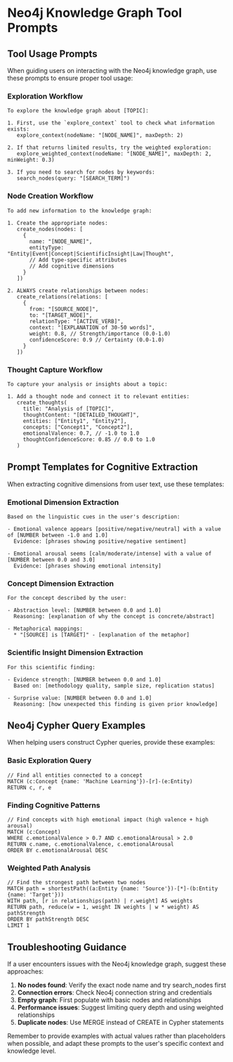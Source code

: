 # Neo4j Knowledge Graph Tool Prompts 

## Tool Usage Prompts

When guiding users on interacting with the Neo4j knowledge graph, use these prompts to ensure proper tool usage:

### Exploration Workflow

```
To explore the knowledge graph about [TOPIC]:

1. First, use the `explore_context` tool to check what information exists:
   explore_context(nodeName: "[NODE_NAME]", maxDepth: 2)

2. If that returns limited results, try the weighted exploration:
   explore_weighted_context(nodeName: "[NODE_NAME]", maxDepth: 2, minWeight: 0.3)
   
3. If you need to search for nodes by keywords:
   search_nodes(query: "[SEARCH_TERM]")
```

### Node Creation Workflow 

```
To add new information to the knowledge graph:

1. Create the appropriate nodes:
   create_nodes(nodes: [
     {
       name: "[NODE_NAME]",
       entityType: "Entity|Event|Concept|ScientificInsight|Law|Thought",
       // Add type-specific attributes
       // Add cognitive dimensions
     }
   ])

2. ALWAYS create relationships between nodes:
   create_relations(relations: [
     {
       from: "[SOURCE_NODE]",
       to: "[TARGET_NODE]",
       relationType: "[ACTIVE_VERB]",
       context: "[EXPLANATION of 30-50 words]",
       weight: 0.8, // Strength/importance (0.0-1.0)
       confidenceScore: 0.9 // Certainty (0.0-1.0)
     }
   ])
```

### Thought Capture Workflow

```
To capture your analysis or insights about a topic:

1. Add a thought node and connect it to relevant entities:
   create_thoughts(
     title: "Analysis of [TOPIC]",
     thoughtContent: "[DETAILED_THOUGHT]",
     entities: ["Entity1", "Entity2"],
     concepts: ["Concept1", "Concept2"],
     emotionalValence: 0.7, // -1.0 to 1.0
     thoughtConfidenceScore: 0.85 // 0.0 to 1.0
   )
```

## Prompt Templates for Cognitive Extraction

When extracting cognitive dimensions from user text, use these templates:

### Emotional Dimension Extraction

```
Based on the linguistic cues in the user's description:

- Emotional valence appears [positive/negative/neutral] with a value of [NUMBER between -1.0 and 1.0]
  Evidence: [phrases showing positive/negative sentiment]
  
- Emotional arousal seems [calm/moderate/intense] with a value of [NUMBER between 0.0 and 3.0]
  Evidence: [phrases showing emotional intensity]
```

### Concept Dimension Extraction

```
For the concept described by the user:

- Abstraction level: [NUMBER between 0.0 and 1.0]
  Reasoning: [explanation of why the concept is concrete/abstract]
  
- Metaphorical mappings:
  * "[SOURCE] is [TARGET]" - [explanation of the metaphor]
```

### Scientific Insight Dimension Extraction

```
For this scientific finding:

- Evidence strength: [NUMBER between 0.0 and 1.0]
  Based on: [methodology quality, sample size, replication status]
  
- Surprise value: [NUMBER between 0.0 and 1.0]
  Reasoning: [how unexpected this finding is given prior knowledge]
```

## Neo4j Cypher Query Examples

When helping users construct Cypher queries, provide these examples:

### Basic Exploration Query

```cypher
// Find all entities connected to a concept
MATCH (c:Concept {name: 'Machine Learning'})-[r]-(e:Entity)
RETURN c, r, e
```

### Finding Cognitive Patterns

```cypher
// Find concepts with high emotional impact (high valence + high arousal)
MATCH (c:Concept)
WHERE c.emotionalValence > 0.7 AND c.emotionalArousal > 2.0
RETURN c.name, c.emotionalValence, c.emotionalArousal
ORDER BY c.emotionalArousal DESC
```

### Weighted Path Analysis

```cypher
// Find the strongest path between two nodes
MATCH path = shortestPath((a:Entity {name: 'Source'})-[*]-(b:Entity {name: 'Target'}))
WITH path, [r in relationships(path) | r.weight] AS weights
RETURN path, reduce(w = 1, weight IN weights | w * weight) AS pathStrength
ORDER BY pathStrength DESC
LIMIT 1
```

## Troubleshooting Guidance

If a user encounters issues with the Neo4j knowledge graph, suggest these approaches:

1. **No nodes found**: Verify the exact node name and try search_nodes first
2. **Connection errors**: Check Neo4j connection string and credentials
3. **Empty graph**: First populate with basic nodes and relationships
4. **Performance issues**: Suggest limiting query depth and using weighted relationships
5. **Duplicate nodes**: Use MERGE instead of CREATE in Cypher statements

Remember to provide examples with actual values rather than placeholders when possible, and adapt these prompts to the user's specific context and knowledge level. 